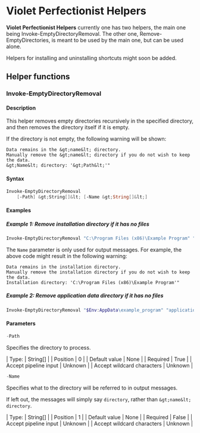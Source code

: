 # Violet Perfectionist Helpers

**Violet Perfectionist Helpers** currently one has two helpers, the main one being Invoke-EmptyDirectoryRemoval. The other one, Remove-EmptyDirectories, is meant to be used by the main one, but can be used alone.

Helpers for installing and uninstalling shortcuts might soon be added.

## Helper functions

### Invoke-EmptyDirectoryRemoval

#### Description

This helper removes empty directories recursively in the specified directory, and then removes the directory itself if it is empty.

If the directory is not empty, the following warning will be shown:

```text
Data remains in the &gt;name&lt; directory.
Manually remove the &gt;name&lt; directory if you do not wish to keep the data.
&gt;Name&lt; directory: '&gt;Path&lt;'"
```

#### Syntax

```powershell
Invoke-EmptyDirectoryRemoval
    [-Path] &gt;String[]&lt; [-Name &gt;String[]&lt;]
```

#### Examples

##### Example 1: Remove installation directory if it has no files

```powershell
Invoke-EmptyDirectoryRemoval "C:\Program Files (x86)\Example Program" "installation"
```

The `Name` parameter is only used for output messages. For example, the above code might result in the following warning:

```text
Data remains in the installation directory.
Manually remove the installation directory if you do not wish to keep the data.
Installation directory: 'C:\Program Files (x86)\Example Program'"
```

##### Example 2: Remove application data directory if it has no files

```powershell
Invoke-EmptyDirectoryRemoval "$Env:AppData\example_program" "application data"
```

#### Parameters

```powershell
-Path
```

Specifies the directory to process.

| Type:                      | String[] |
| Position                   | 0        |
| Default value              | None     |
| Required                   | True     |
| Accept pipeline input      | Unknown  |
| Accept wildcard characters | Unknown  |

```powershell
-Name
```

Specifies what to the directory will be referred to in output messages.

If left out, the messages will simply say `directory`, rather than `&gt;name&lt; directory`.

| Type:                      | String[] |
| Position                   | 1        |
| Default value              | None     |
| Required                   | False    |
| Accept pipeline input      | Unknown  |
| Accept wildcard characters | Unknown  |
